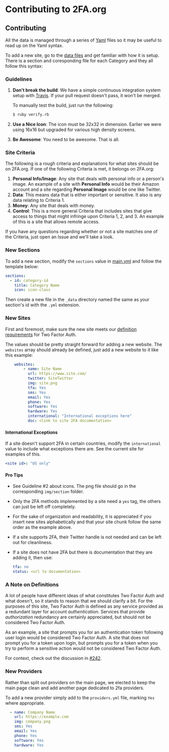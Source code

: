 Contributing to 2FA.org
=======================

## Contributing

All the data is managed through a series of [Yaml][yaml] files so it may be useful to read
up on the Yaml syntax.

To add a new site, go to the [data files](_data/) and get familiar with
how it is setup. There is a section and coresponding file for each Category and they all follow this
syntax:

### Guidelines

1. **Don't break the build**: We have a simple continuous integration system
   setup with [Travis][travis]. If your pull request doesn't pass, it won't be
   merged.

   To manually test the build, just run the following:

    ```bash
    $ ruby verify.rb
    ```

2. **Use a Nice Icon**: The icon must be 32x32 in dimension. Earlier we were
   using 16x16 but upgraded for various high density screens.
3. **Be Awesome**: You need to be awesome. That is all.

### Site Criteria

The following is a rough criteria and explanations for what sites should be on
2FA.org. If one of the following Criteria is met, it belongs on 2FA.org:

1. **Personal Info/Image**: Any site that deals with personal info or a person's
   image. An example of a site with **Personal Info** would be their Amazon
   account and a site regarding **Personal Image** would be one like Twitter.
2. **Data**: This means data that is either important or sensitive. It also is
   any data relating to Criteria 1.
3. **Money**: Any site that deals with money.
4. **Control**: This is a more general Criteria that includes sites that give
   access to things that might infringe upon Criteria 1, 2, and 3. An example of
   this is a site that allows remote access.

If you have any questions regarding whether or not a site matches one of the
Criteria, just open an Issue and we'll take a look.

### New Sections

To add a new section, modify the `sections` value in [main.yml](_data/main.yml)
and follow the template below:

```yml
sections:
  - id: category-id
    title: Category Name
    icon: icon-class
```

Then create a new file in the `_data` directory named the same as your section's id with the `.yml` extension.

### New Sites

First and foremost, make sure the new site meets our [definition requirements](#a-note-on-definitions) for Two Factor Auth.

The values should be pretty straight forward for adding a new website. The
`websites` array should already be defined, just add a new website to it like
this example:

```yml
    websites:
        - name: Site Name
          url: https://www.site.com/
          twitter: SiteTwitter
          img: site.png
          tfa: Yes
          sms: Yes
          email: Yes
          phone: Yes
          software: Yes
          hardware: Yes
          international: "International exceptions here"
          doc: <link to site 2FA documentation>
```

#### International Exceptions

If a site doesn't support 2FA in certain countries, modify the `international`
value to include what exceptions there are. See the current site for examples of
this.

```yml
<site id>: "US only"
```

#### Pro Tips

- See Guideline #2 about icons. The png file should go in the corresponding `img/section` folder.

- Only the 2FA methods implemented by a site need a `yes` tag, the others can just be left off completely.

- For the sake of organization and readability, it is appreciated if you insert new sites alphabetically and
that your site chunk follow the same order as the example above.

- If a site supports 2FA, their Twitter handle is not needed and can be left out for cleanliness.

- If a site does not have 2FA but there is documentation that they are adding it, then use:

  ```yml
  tfa: no
  status: <url to documentation>
  ```

### A Note on Definitions

A lot of people have different ideas of what constitutes Two Factor Auth and what doesn't, so it stands to reason that we should clarify a bit. For the purposes of this site, Two Factor Auth is defined as any service provided as a redundant layer for account *authentication*. Services that provide *authorization* redundancy are certainly appreciated, but should not be considered Two Factor Auth.

As an example, a site that prompts you for an authentication token following user login would be considered Two Factor Auth. A site that does not prompt you for a token upon login, but prompts you for a token when you try to perform a sensitive action would not be considered Two Factor Auth.

For context, check out the discussion in [#242][242].

### New Providers

Rather than split out providers on the main page, we elected to keep the
main page clean and add another page dedicated to 2fa providers.

To add a new provider simply add to the `providers.yml` file, marking `Yes` where appropriate.

```yml
  - name: Company Name
    url: https://example.com
    img: company.png
    sms: Yes
    email: Yes
    phone: Yes
    software: Yes
    hardware: Yes
```

[travis]: https://travis-ci.org/jdavis/twofactorauth
[yaml]: http://www.yaml.org/
[242]: https://github.com/jdavis/twofactorauth/issues/242
